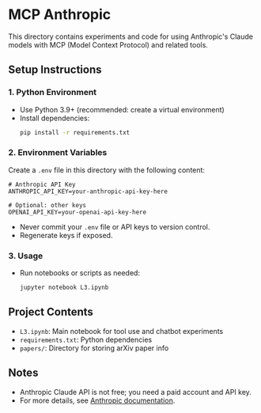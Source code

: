 # MCP Anthropic

This directory contains experiments and code for using Anthropic's Claude models with MCP (Model Context Protocol) and related tools.

## Setup Instructions

### 1. Python Environment
- Use Python 3.9+ (recommended: create a virtual environment)
- Install dependencies:
  ```bash
  pip install -r requirements.txt
  ```

### 2. Environment Variables
Create a `.env` file in this directory with the following content:

```
# Anthropic API Key
ANTHROPIC_API_KEY=your-anthropic-api-key-here

# Optional: other keys
OPENAI_API_KEY=your-openai-api-key-here
```

- Never commit your `.env` file or API keys to version control.
- Regenerate keys if exposed.

### 3. Usage
- Run notebooks or scripts as needed:
  ```bash
  jupyter notebook L3.ipynb
  ```

## Project Contents
- `L3.ipynb`: Main notebook for tool use and chatbot experiments
- `requirements.txt`: Python dependencies
- `papers/`: Directory for storing arXiv paper info

## Notes
- Anthropic Claude API is not free; you need a paid account and API key.
- For more details, see [Anthropic documentation](https://docs.anthropic.com/).
